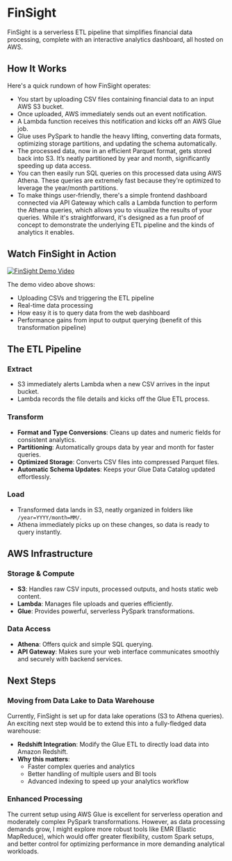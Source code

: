 # FinSight

FinSight is a serverless ETL pipeline that simplifies financial data processing, complete with an interactive analytics dashboard, all hosted on AWS.

## How It Works

Here's a quick rundown of how FinSight operates:

- You start by uploading CSV files containing financial data to an input AWS S3 bucket.
- Once uploaded, AWS immediately sends out an event notification.
- A Lambda function receives this notification and kicks off an AWS Glue job.
- Glue uses PySpark to handle the heavy lifting, converting data formats, optimizing storage partitions, and updating the schema automatically.
- The processed data, now in an efficient Parquet format, gets stored back into S3. It’s neatly partitioned by year and month, significantly speeding up data access.
- You can then easily run SQL queries on this processed data using AWS Athena. These queries are extremely fast because they're optimized to leverage the year/month partitions.
- To make things user-friendly, there's a simple frontend dashboard connected via API Gateway which calls a Lambda function to perform the Athena queries, which allows you to visualize the results of your queries. While it's straightforward, it's designed as a fun proof of concept to demonstrate the underlying ETL pipeline and the kinds of analytics it enables.

## Watch FinSight in Action

[![FinSight Demo Video](https://drive.google.com/file/d/1KmAVYZXQvGdQZ9Y4M-nWxJLAqy1DOTuj/view?usp=sharing)](https://drive.google.com/file/d/YOUR_GOOGLE_DRIVE_FILE_ID/view)

The demo video above shows:

- Uploading CSVs and triggering the ETL pipeline
- Real-time data processing
- How easy it is to query data from the web dashboard
- Performance gains from input to output querying (benefit of this transformation pipeline)

## The ETL Pipeline

### Extract

- S3 immediately alerts Lambda when a new CSV arrives in the input bucket.
- Lambda records the file details and kicks off the Glue ETL process.

### Transform

- **Format and Type Conversions**: Cleans up dates and numeric fields for consistent analytics.
- **Partitioning**: Automatically groups data by year and month for faster queries.
- **Optimized Storage**: Converts CSV files into compressed Parquet files.
- **Automatic Schema Updates**: Keeps your Glue Data Catalog updated effortlessly.

### Load

- Transformed data lands in S3, neatly organized in folders like `/year=YYYY/month=MM/`.
- Athena immediately picks up on these changes, so data is ready to query instantly.

## AWS Infrastructure

### Storage & Compute

- **S3**: Handles raw CSV inputs, processed outputs, and hosts static web content.
- **Lambda**: Manages file uploads and queries efficiently.
- **Glue**: Provides powerful, serverless PySpark transformations.

### Data Access

- **Athena**: Offers quick and simple SQL querying.
- **API Gateway**: Makes sure your web interface communicates smoothly and securely with backend services.

## Next Steps

### Moving from Data Lake to Data Warehouse

Currently, FinSight is set up for data lake operations (S3 to Athena queries). An exciting next step would be to extend this into a fully-fledged data warehouse:

- **Redshift Integration**: Modify the Glue ETL to directly load data into Amazon Redshift.
- **Why this matters**:
  - Faster complex queries and analytics
  - Better handling of multiple users and BI tools
  - Advanced indexing to speed up your analytics workflow

### Enhanced Processing

The current setup using AWS Glue is excellent for serverless operation and moderately complex PySpark transformations. However, as data processing demands grow, I might explore more robust tools like EMR (Elastic MapReduce), which would offer greater flexibility, custom Spark setups, and better control for optimizing performance in more demanding analytical workloads.
